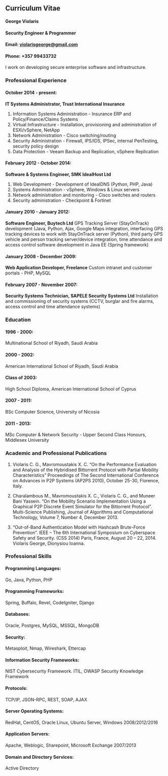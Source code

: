 ## Curriculum Vitae

#### George Violaris
#### Security Engineer & Programmer

#### Email: violarisgeorge@gmail.com
#### Phone: +357 99433732

I work on developing secure enterprise software and infrastructure.

### Professional Experience
#### October 2014 - present: 
**IT Systems Administrator, Trust International Insurance**
1. Information Systems Administration - Insurance ERP and Policy/Finance/Claims Systems
2. Virtual Infrastructure - Installation, provisioning and administration of ESXi/vSphere, NetApp
3. Network Administration - Cisco switching/routing
4. Security Administration - Firewall, IPS/IDS, IPSec, internal PenTesting, security policy design
5. Data Protection - Veeam Backup and Replication, vSphere Replication

#### February 2012 - October 2014: 
**Software & Systems Engineer, SMK IdealHost Ltd**
1. Web Development - Development of IdealDNS (Python, PHP, Java)
2. Systems Administration - vSphere, Windows & Linux servers
3. Network administration and monitoring - Cisco switches and routers
4. Security administration - Checkpoint & Fortinet

#### January 2010 - January 2012: 
**Software Engineer, Buytech Ltd**
GPS Tracking Server (StayOnTrack) development (Java, Python, Ajax, Google Maps integration, interfacing GPS tracking devices to work with StayOnTrack server (Python), third party GPS vehicle and person tracking server/device integration, time attendance and access control software development in Java EE (Spring framework)

#### January 2008 - December 2009: 
**Web Application Developer, Freelance**
Custom intranet and customer portals - PHP, MySQL

#### February 2007 - November 2007: 
**Security Systems Technician, SAPELE Security Systems Ltd**
Installation and commissioning of security systems (CCTV, burglar and fire alarms, access control and time attendance systems)

### Education
#### 1996 - 2000: 
Multinational School of Riyadh, Saudi Arabia

#### 2000 - 2002: 
American International School of Riyadh, Saudi Arabia

#### Class of 2003: 
High School Diploma, American International School of Cyprus

#### 2007 - 2011:
BSc Computer Science, University of Nicosia

#### 2011 - 2013: 
MSc Computer & Network Security - Upper Second Class Honours, Middlesex University

### Academic and Professional Publications
1. Violaris C. G., Mavromoustakis X. C. “On the Performance Evaluation and Analysis of the Hybridised Bittorrent Protocol with Partial Mobility Characteristics” Proceedings of The Second International Conference on Advances in P2P Systems (AP2PS 2010), October 25-30, Florence, Italy.

2. Charalambous M., Mavromoustakis X. C., Violaris C. G., and Muneer Bani Yassein. “On the Mobility Scenario Implementation Using a Graphical P2P Discrete Event Simulator for the Bittorrent Protocol”. Multi-Science Publishing, Journal of Algorithms and Computational Technology, Volume 7, Number 4, December 2013.

3. “Out-of-Band Authentication Model with Hashcash Brute-Force Prevention”. IEEE – The 6th International Symposium on Cyberspace Safety and Security. (CSS 2014) Paris, France, August 20 – 22, 2014. Violaris George, Dionysiou Ioanna.

### Professional Skills
#### Programming Languages: 
Go, Java, Python, PHP

#### Programming Frameworks: 
Spring, Buffalo, Revel, CodeIgniter, Django

#### Databases: 
Oracle, Postgres, MySQL, MSSQL, MongoDB

#### Security: 
Metasploit, Nmap, Wireshark, Ettercap

#### Information Security Frameworks: 
NIST Cybersecurity Framework. ITIL, OWASP Security Knowledge Framework

#### Protocols: 
TCP/IP, JSON-RPC, REST, SOAP, AJAX

#### Server Operating Systems: 
RedHat, CentOS, Oracle Linux, Ubuntu Server, Windows 2008/2012/2016 

#### Application Servers: 
Apache, Weblogic, Sharepoint, Microsoft Exchange 2007/2013

#### Domain and Directory Services: 
Active Directory
